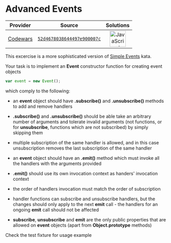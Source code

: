 [_metadata_:generated]: - "true"

# Advanced Events

<!-- INFO TABLE BEGIN -->

| Provider                                        | Source                                                                               | Solutions                                                                                                                                                    |
| :---------------------------------------------: | :----------------------------------------------------------------------------------: | :----------------------------------------------------------------------------------------------------------------------------------------------------------: |
| [Codewars](../../../docs/providers/Codewars.md) | [`52d4678038644497e900007c`](https://www.codewars.com/kata/52d4678038644497e900007c) | [<img src="https://res.cloudinary.com/rascaltwo/image/upload/v1631924076/javascript_ehszr7.svg" alt="JavaScript" title="JavaScript" width="50" />](solve.js) |

<!-- INFO TABLE END -->

This excercise is a more sophisticated version of [Simple Events](http://www.codewars.com/dojo/katas/52d3b68215be7c2d5300022f/) kata.

Your task is to implement an __Event__ constructor function for creating event objects
```javascript
var event = new Event();
```
which comply to the following:

 - an __event__ object should have __.subscribe()__ and __.unsubscribe()__ methods to add and remove handlers

 - __.subscribe()__ and __.unsubscribe()__ should be able take an arbitrary number of arguments and tolerate invalid arguments (not functions, or for __unsubscribe__, functions which are not subscribed) by simply skipping them

 - multiple subscription of the same handler is allowed,  and in this case unsubscription removes the last subscription of the same handler

 - an __event__ object should have an __.emit()__ method which must invoke all the handlers with the arguments provided 

 - __.emit()__ should use its own invocation context as handers' invocation context

 - the order of handlers invocation must match the order of subscription

- handler functions can subscribe and unsubscribe handlers, but the changes should only apply to the next __emit__ call - the handlers for an ongoing __emit__ call should not be affected

 - __subscribe__, __unsubscribe__ and __emit__ are the only public properties that are allowed on __event__ objects (apart from __Object.prototype__ methods)

Check the test fixture for usage example



